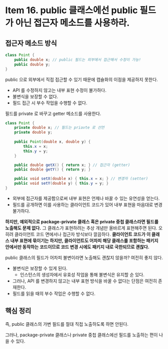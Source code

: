# Item 16. public 클래스에선 public 필드가 아닌 접근자 메소드를 사용하라.

## 접근자 메소드 방식

```java
class Point {
	public double x; // public 필드는 외부에서 접근해서 수정이 가능!
	public double y;
}
```

public 으로 외부에서 직접 접근할 수 있기 때문에 캡슐화의 이점을 제공하지 못한다. 

- API 를 수정하지 않고는 내부 표현 수정이 불가하다.
- 불변식을 보장할 수 없다.
- 필드 접근 시 부수 작업을 수행할 수 없다.

필드를 private 로 바꾸고 getter 메소드를 사용한다.

```java
class Point {
	private double x; // 필드는 priavte 로 선언
	private double y;
	
	public Point(double x, double y) {
		this.x = x;
		this.y = y;
	}

	public double getX() { return x; } // 접근자 (getter)
	public double getY() { return y; }

	public void setX(double x) { this.x = x; } // 변경자 (setter)
	public void setY(double y) { this.y = y; }
}
```

- 외부에 접근자를 제공함으로써 내부 표현은 언제나 바꿀 수 있는 유연성을 얻는다.
- 필드를 공개하면 이를 사용하는 클라이언트 코드가 있어 내부 표현을 마음대로 변경 불가하다.

**하지만, 예외적으로 package-private 클래스 혹은 private 중첩 클래스라면 필드를 노출해도 문제 없다.** 그 클래스가 표현하려는 추상 개념만 올바르게 표현해주면 된다. 오히려 클라이언트 코드 면에서나 접근자 방식보다 깔끔하다. **클라이언트 코드가 이 클래스 내부 표현에 묶이기는 하지만, 클라이언트도 어차피 해당 클래스를 포함하는 패키지 안에서만 동작하는 코드이므로 코드 변경 시에도 패키지 내로 국한되므로 괜찮다.**

public 클래스의 필드가 어차피 불변이라면 노출해도 괜찮지 않을까? 여전히 좋지 않다.

- 불변식은 보장할 수 있게 된다.
    - 인스턴스의 생성자에서 유효성 작업을 통해 불변식은 유지할 순 있다.
- 그러나, API 를 변경하지 않고는 내부 표현 방식을 바꿀 수 없다는 단점은 여전히 존재한다.
- 필드를 읽을 때의 부수 작업은 수행할 수 없다.

## 핵심 정리

즉, public 클래스의 가변 필드를 절대 직접 노출하도록 하면 안된다.

그러나, package-private 클래스나 private 중첩 클래스에선 필드를 노출하는 편이 나을 수 있다.
